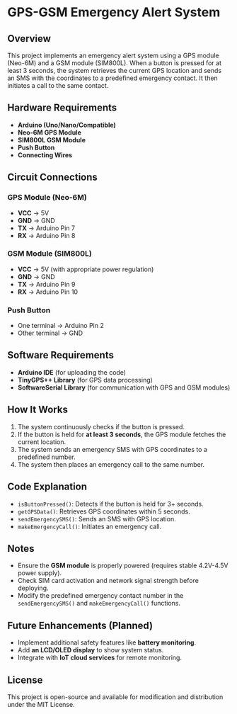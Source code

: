 # GPS-GSM Emergency Alert System

## Overview
This project implements an emergency alert system using a GPS module (Neo-6M) and a GSM module (SIM800L). When a button is pressed for at least 3 seconds, the system retrieves the current GPS location and sends an SMS with the coordinates to a predefined emergency contact. It then initiates a call to the same contact.

## Hardware Requirements
- **Arduino (Uno/Nano/Compatible)**
- **Neo-6M GPS Module**
- **SIM800L GSM Module**
- **Push Button**
- **Connecting Wires**

## Circuit Connections
### GPS Module (Neo-6M)
- **VCC** → 5V
- **GND** → GND
- **TX** → Arduino Pin 7
- **RX** → Arduino Pin 8

### GSM Module (SIM800L)
- **VCC** → 5V (with appropriate power regulation)
- **GND** → GND
- **TX** → Arduino Pin 9
- **RX** → Arduino Pin 10

### Push Button
- One terminal → Arduino Pin 2
- Other terminal → GND

## Software Requirements
- **Arduino IDE** (for uploading the code)
- **TinyGPS++ Library** (for GPS data processing)
- **SoftwareSerial Library** (for communication with GPS and GSM modules)

## How It Works
1. The system continuously checks if the button is pressed.
2. If the button is held for **at least 3 seconds**, the GPS module fetches the current location.
3. The system sends an emergency SMS with GPS coordinates to a predefined number.
4. The system then places an emergency call to the same number.

## Code Explanation
- `isButtonPressed()`: Detects if the button is held for 3+ seconds.
- `getGPSData()`: Retrieves GPS coordinates within 5 seconds.
- `sendEmergencySMS()`: Sends an SMS with GPS location.
- `makeEmergencyCall()`: Initiates an emergency call.

## Notes
- Ensure the **GSM module** is properly powered (requires stable 4.2V-4.5V power supply).
- Check SIM card activation and network signal strength before deploying.
- Modify the predefined emergency contact number in the `sendEmergencySMS()` and `makeEmergencyCall()` functions.

## Future Enhancements (Planned)
- Implement additional safety features like **battery monitoring**.
- Add **an LCD/OLED display** to show system status.
- Integrate with **IoT cloud services** for remote monitoring.

## License
This project is open-source and available for modification and distribution under the MIT License.
